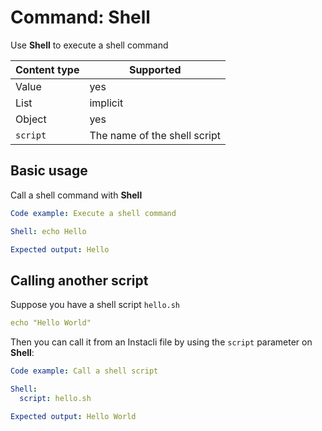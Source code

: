 # Command: Shell

Use **Shell** to execute a shell command

| Content type | Supported                    |
|--------------|------------------------------|
| Value        | yes                          |
| List         | implicit                     |
| Object       | yes                          |
| `script`     | The name of the shell script |

## Basic usage

Call a shell command with **Shell**

```yaml
Code example: Execute a shell command

Shell: echo Hello

Expected output: Hello
```

## Calling another script

Suppose you have a shell script `hello.sh`

```yaml file:hello.sh
echo "Hello World"
```

Then you can call it from an Instacli file by using the `script` parameter on **Shell**:

```yaml
Code example: Call a shell script

Shell:
  script: hello.sh

Expected output: Hello World
```

